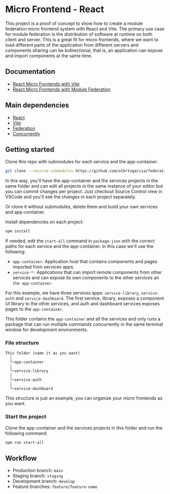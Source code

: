 # Micro Frontend - React

This project is a proof of concept to show how to create a module federation micro frontend system with React and Vite. The primary use case for module federation is the distribution of software at runtime on both client and server. This is a great fit for micro frontends, where we want to load different parts of the application from different servers and components sharing can be bidirectional, that is, an application can expose and import components at the same time.

## Documentation

- [React Micro Frontends with Vite](https://dev.to/getjv/react-micro-frontends-with-vite-5442)
- [React Micro Frontends with Module Federation](https://www.nearform.com/blog/react-micro-frontends-module-federation/)

## Main dependencies

- [React](https://reactjs.org/)
- [Vite](https://vitejs.dev/)
- [Federation](https://github.com/originjs/vite-plugin-federation)
- [Concurrently](https://github.com/open-cli-tools/concurrently)

## Getting started

Clone this repo with submodules for each service and the app-container:

```bash
git clone --recurse-submodules https://github.com/albrtogarcia/federation-micro-frontend.git
```

In this way, you'll have the app-container and the services projects in the same folder and can edit all projects in the same instance of your editor but you can commit changes per project. Just checkout Source Control view in VSCode and you'll see the changes in each project separately.

Or clone it without submodules, delete them and build your own services and app-container.

Install dependencies on each project:

```bash
npm install
```

If needed, edit the `start-all` command in `package.json` with the correct paths for each service and the app-container. In this case we'll use the following:

- `app-container`: Application host that contains components and pages imported from services apps.
- `service-*:` Applications that can import remote components from other services and can expose its own components to the other services an `the app-container`.

For this example, we have three services apps: `service-library`, `service-auth` and `service-dashboard`. The first service, library, exposes a component UI library to the other services, and auth and dashboard services exposes pages to the `app-container`.

This folder contains the `app-container` and all the services and only runs a package that can run multiple commands concurrently in the same terminal window for development environments.

### File structure

```
This folder (name it as you want)
  │
  └─app-container
  │
  └─service-library
  │
  └─service-auth
  │
  └─service-dashboard
```

This structure is just an example, you can organize your micro frontends as you want.

### Start the project

Clone the app-container and the services projects in this folder and run the following command:

```bash
npm run start-all
```

## Workflow

- Production branch: `main`
- Staging branch: `staging`
- Development branch: `develop`
- Feature branches: `feature/feature-name`